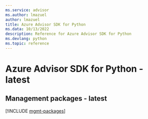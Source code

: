 ```yaml
---
ms.service: advisor
ms.author: lmazuel
author: lmazuel
title: Azure Advisor SDK for Python
ms.data: 10/13/2022
description: Reference for Azure Advisor SDK for Python
ms.devlang: python
ms.topic: reference
---
```

# Azure Advisor SDK for Python - latest

## Management packages - latest
[!INCLUDE [mgmt-packages](advisor-mgmt-index.md)]